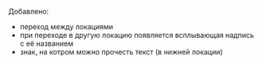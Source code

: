 Добавлено:
- переход между локациями
- при переходе в другую локацию появляется всплывающая надпись с её названием
- знак, на котром можно прочесть текст (в нижней локации)
